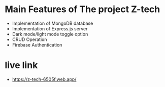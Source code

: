 # Main Features of The project Z-tech

- Implementation of MongoDB database
- Implementation of Express.js server
- Dark mode/light mode toggle option
- CRUD Operation
- Firebase Authentication

# live link

- https://z-tech-6505f.web.app/

<!-- - [@vitejs/plugin-react](https://github.com/vitejs/vite-plugin-react/blob/main/packages/plugin-react/README.md) uses [Babel](https://babeljs.io/) for Fast Refresh
- [@vitejs/plugin-react-swc](https://github.com/vitejs/vite-plugin-react-swc) uses [SWC](https://swc.rs/) for Fast Refresh -->
